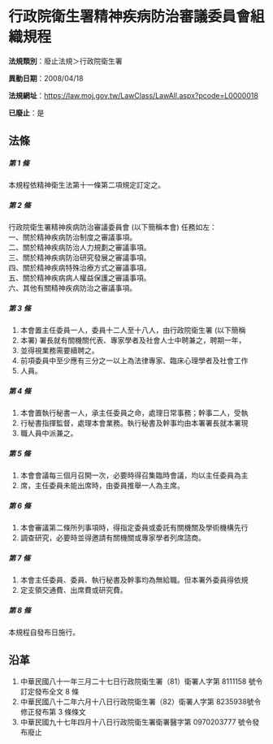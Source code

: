 # 行政院衛生署精神疾病防治審議委員會組織規程

**法規類別**：廢止法規＞行政院衛生署

**異動日期**：2008/04/18  

**法規網址**：https://law.moj.gov.tw/LawClass/LawAll.aspx?pcode=L0000018

**已廢止**：是



## 法條
##### 第 1 條
本規程依精神衛生法第十一條第二項規定訂定之。

##### 第 2 條
行政院衛生署精神疾病防治審議委員會 (以下簡稱本會) 任務如左：  
一、關於精神疾病防治制度之審議事項。  
二、關於精神疾病防治人力規劃之審議事項。  
三、關於精神疾病防治研究發展之審議事項。  
四、關於精神疾病特殊治療方式之審議事項。  
五、關於精神疾病病人權益保護之審議事項。  
六、其他有關精神疾病防治之審議事項。

##### 第 3 條
1. 本會置主任委員一人，委員十二人至十八人，由行政院衛生署 (以下簡稱
1. 本署) 署長就有關機關代表、專家學者及社會人士中聘兼之，聘期一年，
1. 並得視業務需要續聘之。
1. 前項委員中至少應有三分之一以上為法律專家、臨床心理學者及社會工作
1. 人員。

##### 第 4 條
1. 本會置執行秘書一人，承主任委員之命，處理日常事務；幹事二人，受執
1. 行秘書指揮監督，處理本會業務。執行秘書及幹事均由本署署長就本署現
1. 職人員中派兼之。

##### 第 5 條
1. 本會會議每三個月召開一次，必要時得召集臨時會議，均以主任委員為主
1. 席，主任委員未能出席時，由委員推舉一人為主席。

##### 第 6 條
1. 本會審議第二條所列事項時，得指定委員或委託有關機關及學術機構先行
1. 調查研究，必要時並得邀請有關機關或專家學者列席諮商。

##### 第 7 條
1. 本會主任委員、委員、執行秘書及幹事均為無給職。但本署外委員得依規
1. 定支領交通費、出席費或研究費。

##### 第 8 條
本規程自發布日施行。

## 沿革
1. 中華民國八十一年三月二十七日行政院衛生署（81）衛署人字第 8111158  號令訂定發布全文 8  條
1. 中華民國八十二年六月十八日行政院衛生署（82）衛署人字第 8235938號令修正發布第 3  條條文
1. 中華民國九十七年四月十八日行政院衛生署衛署醫字第 0970203777 號令發布廢止
